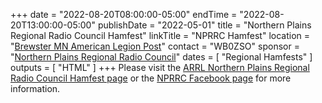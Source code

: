 +++
date = "2022-08-20T08:00:00-05:00"
endTime = "2022-08-20T13:00:00-05:00"
publishDate = "2022-05-01"
title = "Northern Plains Regional Radio Council Hamfest"
linkTitle = "NPRRC Hamfest"
location = "[Brewster MN American Legion Post](https://duckduckgo.com/?t=ffcm&q=825+3rd+Avenue+Brewster%2C+MN+56119&ia=web&iaxm=maps)"
contact = "WB0ZSO"
sponsor = "[Northern Plains Regional Radio Council](https://www.facebook.com/groups/NPRRC/)"
dates = [ "Regional Hamfests" ]
outputs = [ "HTML" ]
+++
Please visit the
[ARRL Northern Plains Regional Radio Council Hamfest page](http://www.arrl.org/hamfests/northern-plains-regional-radio-council-hamfest-6)
or the
[NPRRC Facebook page](https://www.facebook.com/groups/NPRRC/)
for more information.

